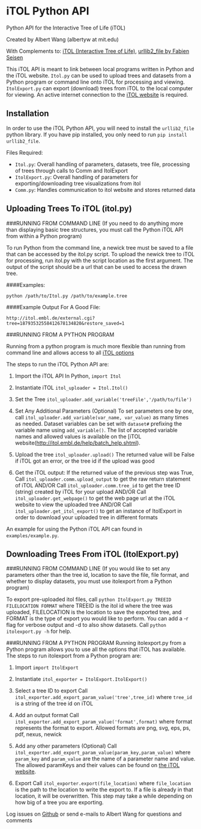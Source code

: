 iTOL Python API
===============

Python API for the Interactive Tree of Life (iTOL)

Created by Albert Wang (albertyw at mit.edu)

With Complements to: [iTOL (Interactive Tree of Life)](http://itol.embl.de/),
[urllib2\_file by Fabien Seisen](https://github.com/seisen/urllib2_file)

This iTOL API is meant to link between local programs written in Python and the
iTOL website.  `Itol.py` can be used to upload trees and datasets from a Python
program or command line onto iTOL for processing and viewing.  `ItolExport.py`
can export (download) trees from iTOL to the local computer for viewing.  An
active internet connection to the [iTOL website](http://itol.embl.de/) is
required.

Installation
------------
In order to use the iTOL Python API, you will need to install the
`urllib2_file` python library.  If you have pip installed, you only need to run
`pip install urllib2_file`.

Files Required:

- `Itol.py`: Overall handling of parameters, datasets, tree file, processing of
trees through calls to Comm and ItolExport
- `ItolExport.py`: Overall handling of parameters for exporting/downloading tree
 visualizations from itol
- `Comm.py`: Handles communication to itol website and stores returned data

Uploading Trees To iTOL (itol.py)
---------------------------------
###RUNNING FROM COMMAND LINE
(If you need to do anything more than displaying basic tree structures, you
must call the Python iTOL API from within a Python program)

To run Python from the command line, a newick tree must be saved to a file that
can be accessed by the itol.py script.  To upload the newick tree to iTOL for
processing, run itol.py with the script location as the first argument.  The
output of the script should be a url that can be used to access the drawn tree.

####Examples:

`python /path/to/Itol.py /path/to/example.tree`

####Example Output For A Good File:

`http://itol.embl.de/external.cgi?tree=18793532558412678134820&restore_saved=1`


###RUNNING FROM A PYTHON PROGRAM

Running from a python program is much more flexible than running from command
line and allows access to all [iTOL options](http://itol.embl.de/help/batch_help.shtml)

The steps to run the iTOL Python API are:

1.  Import the iTOL API
In Python, `import Itol`

2.  Instantiate iTOL
`itol_uploader = Itol.Itol()`

3.  Set the Tree
`itol_uploader.add_variable('treeFile','/path/to/file')`

4.  Set Any Additional Parameters (Optional)
To set parameters one by one, call `itol_uploader.add_variable(var_name, var_value)`
as many times as needed.  Dataset variables can be set with `dataset#` prefixing
the variable name using `add_variable()`.  The list of accepted variable names
and allowed values is available on the [iTOL website(http://itol.embl.de/help/batch_help.shtml).

5.  Upload the tree
`itol_uploader.upload()`
The returned value will be False if iTOL got an error, or the tree id if the upload was good

6.  Get the iTOL output:
If the returned value of the previous step was True,
Call `itol_uploader.comm.upload_output` to get the raw return statement of iTOL AND/OR
Call `itol_uploader.comm.tree_id` to get the tree ID (string) created by iTOL for your upload AND/OR
Call `itol_uploader.get_webpage()` to get the web page url at the iTOL website to view the uploaded tree AND/OR
Call `itol_uploader.get_itol_export()` to get an instance of ItolExport in order to download your uploaded tree in different formats

An example for using the Python iTOL API can found in `examples/example.py`.

Downloading Trees From iTOL (ItolExport.py)
-------------------------------------------
###RUNNING FROM COMMAND LINE
(If you would like to set any parameters other than the tree id,
location to save the file, file format, and whether to display datasets,
you must use itolexport from a Python program)

To export pre-uploaded itol files, call `python ItolExport.py TREEID FILELOCATION FORMAT` where
TREEID is the itol id where the tree was uploaded,
FILELOCATION is the location to save the exported tree, and
FORMAT is the type of export you would like to perform.
You can add a -r flag for verbose output and -d to also show datasets.  Call
`python itolexport.py -h` for help.

###RUNNING FROM A PYTHON PROGRAM
Running itolexport.py from a Python program allows you to use all the options that iTOL has available.
The steps to run itolexport from a Python program are:

1.  Import
`import ItolExport`

2.  Instantiate
`itol_exporter = ItolExport.ItolExport()`

3.  Select a tree ID to export
Call `itol_exporter.add_export_param_value('tree',tree_id)` where `tree_id` is
a string of the tree id on iTOL

4.  Add an output format
Call `itol_exporter.add_export_param_value('format',format)` where format
represents the format to export.
Allowed formats are png, svg, eps, ps, pdf, nexus, newick

5.  Add any other parameters (Optional)
Call `itol_exporter.add_export_param_value(param_key,param_value)` where
`param_key` and `param_value` are the name of a parameter name and value.
The allowed paramKeys and their values can be found
on [the iTOL website](http://itol.embl.de/help/batch_help.shtml).

6.  Export
Call `itol_exporter.export(file_location)` where `file_location` is the path
to the location to write the export to.
If a file is already in that location, it will be overwritten.  This step may
take a while depending on how big of a tree you are exporting.



Log issues on [Github](https://github.com/albertyw/itol-api/issues) or
send e-mails to Albert Wang for questions and comments
